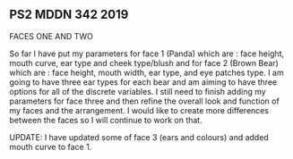 ## PS2 MDDN 342 2019

FACES ONE AND TWO

So far I have put my parameters for face 1 (Panda) which are : face height, mouth curve, ear type and cheek type/blush and for face 2 (Brown Bear) which are : face height, mouth width, ear type, and eye patches type. I am going to have three ear types for each bear and am aiming to have three options for all of the discrete variables. I still need to finish adding my parameters for face three and then refine the overall look and function of my faces and the arrangement. I would like to create more differences between the faces so I will continue to work on that. 

UPDATE: I have updated some of face 3 (ears and colours) and added mouth curve to face 1.